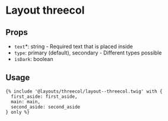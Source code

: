 # Layout threecol

## Props

- `text`*: string - Required text that is placed inside
- `type`: primary (default), secondary - Different types possible
- `isDark`: boolean

## Usage

```twig
{% include '@layouts/threecol/layout--threecol.twig' with {
  first_aside: first_aside,
  main: main,
  second_aside: second_aside
} only %}
```
